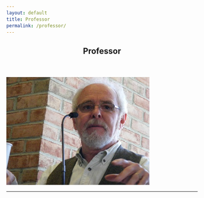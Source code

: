 ```yaml
---
layout: default
title: Professor
permalink: /professor/
---
```


   <section id="one">
        <div class="container">
        	<header class="major">
                <h2>Professor</h2>
            </header>
            <img class="left" src="/images/professor.jpg" style="max-width: 100%">
        </div>
    </section>

<hr>